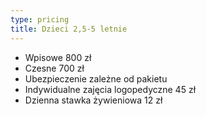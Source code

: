 ```yaml
---
type: pricing
title: Dzieci 2,5-5 letnie
---
```


- Wpisowe 800 zł
- Czesne 700 zł
- Ubezpieczenie zależne od pakietu
- Indywidualne zajęcia logopedyczne 45 zł
- Dzienna stawka żywieniowa 12 zł
